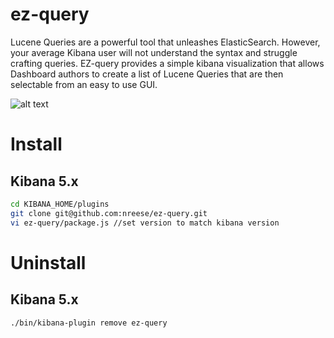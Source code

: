 # ez-query
Lucene Queries are a powerful tool that unleashes ElasticSearch. However, your average Kibana user will not understand the syntax and struggle crafting queries. EZ-query provides a simple kibana visualization that allows Dashboard authors to create a list of Lucene Queries that are then selectable from an easy to use GUI.

![alt text](https://github.com/nreese/ez-query/blob/gh-pages/images/multiple.gif)

# Install
## Kibana 5.x
```bash
cd KIBANA_HOME/plugins
git clone git@github.com:nreese/ez-query.git
vi ez-query/package.js //set version to match kibana version
```

# Uninstall
## Kibana 5.x
```bash
./bin/kibana-plugin remove ez-query
```
